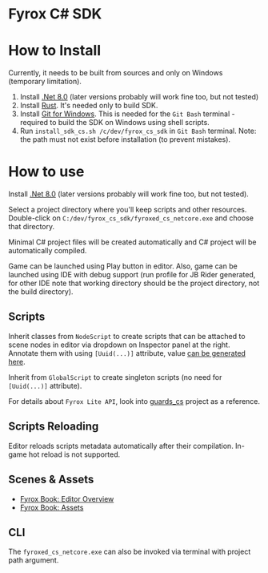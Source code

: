 # Fyrox C# SDK

# How to Install
Currently, it needs to be built from sources and only on Windows (temporary limitation).

1. Install [.Net 8.0](https://dotnet.microsoft.com/en-us/download/dotnet/thank-you/sdk-8.0.410-windows-x64-installer) (later versions probably will work fine too, but not tested)
2. Install [Rust](https://rustup.rs/). It's needed only to build SDK.
3. Install [Git for Windows](https://git-scm.com/downloads). This is needed for the `Git Bash` terminal - required to build the SDK on Windows using shell scripts.
4. Run `install_sdk_cs.sh /c/dev/fyrox_cs_sdk` in `Git Bash` terminal. Note: the path must not exist before installation (to prevent mistakes).

# How to use

Install [.Net 8.0](https://dotnet.microsoft.com/en-us/download/dotnet/thank-you/sdk-8.0.410-windows-x64-installer) (later versions probably will work fine too, but not tested).

Select a project directory where you'll keep scripts and other resources. Double-click on `C:/dev/fyrox_cs_sdk/fyroxed_cs_netcore.exe` and choose that directory. 

Minimal C# project files will be created automatically and C# project will be automatically compiled.

Game can be launched using Play button in editor. Also, game can be launched using IDE with debug support (run profile for JB Rider generated, for other IDE note that working directory should be the project directory, not the build directory).

## Scripts
Inherit classes from `NodeScript` to create scripts that can be attached to scene nodes in editor via dropdown on Inspector panel at the right. Annotate them with using `[Uuid(...)]` attribute, value [can be generated here](https://www.uuidgenerator.net/).

Inherit from `GlobalScript` to create singleton scripts (no need for `[Uuid(...)]` attribute).

For details about `Fyrox Lite API`, look into [guards_cs](showcase/guards_cs) project as a reference.

## Scripts Reloading
Editor reloads scripts metadata automatically after their compilation. In-game hot reload is not supported.

## Scenes & Assets
* [Fyrox Book: Editor Overview](https://fyrox-book.github.io/beginning/editor_overview.html)
* [Fyrox Book: Assets](https://fyrox-book.github.io/beginning/assets.html)

## CLI
The `fyroxed_cs_netcore.exe` can also be invoked via terminal with project path argument.
